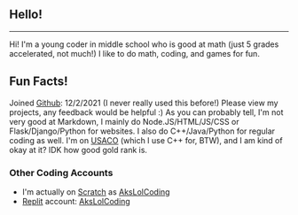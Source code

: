 ## Hello!
---
Hi! I'm a young coder in middle school who is good at math (just 5 grades accelerated, not much!) I like to do math, coding, and games for fun.

## Fun Facts!
Joined [Github](https://github.com): 12/2/2021 (I never really used this before!)
Please view my projects, any feedback would be helpful :)
As you can probably tell, I'm not very good at Markdown, I mainly do Node.JS/HTML/JS/CSS or Flask/Django/Python for websites. I also do C++/Java/Python for regular coding as well.
I'm on [USACO](https://usaco.org) (which I use C++ for, BTW), and I am kind of okay at it? IDK how good gold rank is.

### Other Coding Accounts
- I'm actually on [Scratch](https://scratch.mit.edu/) as [AksLolCoding](https://scratch.mit.edu/users/AksLolCoding/)
- [Replit](https://replit.com/) account: [AksLolCoding](https://replit.com/@AksLolCoding/)
